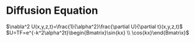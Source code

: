 # Diffusion Equation
$\nabla^2 U(x,y,z,t)=\frac{1}{\alpha^2}\frac{\partial U}{\partial t}(x,y,z,t)$
$U=TF=e^{-k^2\alpha^2t}\begin{Bmatrix}\sin{kx} \\ \cos{kx}\end{Bmatrix}$